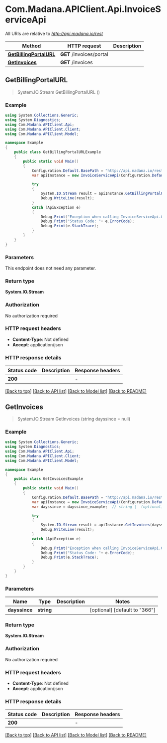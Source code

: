 # Com.Madana.APIClient.Api.InvoiceServiceApi

All URIs are relative to *http://api.madana.io/rest*

Method | HTTP request | Description
------------- | ------------- | -------------
[**GetBillingPortalURL**](InvoiceServiceApi.md#getbillingportalurl) | **GET** /invoices/portal | 
[**GetInvoices**](InvoiceServiceApi.md#getinvoices) | **GET** /invoices | 



## GetBillingPortalURL

> System.IO.Stream GetBillingPortalURL ()



### Example

```csharp
using System.Collections.Generic;
using System.Diagnostics;
using Com.Madana.APIClient.Api;
using Com.Madana.APIClient.Client;
using Com.Madana.APIClient.Model;

namespace Example
{
    public class GetBillingPortalURLExample
    {
        public static void Main()
        {
            Configuration.Default.BasePath = "http://api.madana.io/rest";
            var apiInstance = new InvoiceServiceApi(Configuration.Default);

            try
            {
                System.IO.Stream result = apiInstance.GetBillingPortalURL();
                Debug.WriteLine(result);
            }
            catch (ApiException e)
            {
                Debug.Print("Exception when calling InvoiceServiceApi.GetBillingPortalURL: " + e.Message );
                Debug.Print("Status Code: "+ e.ErrorCode);
                Debug.Print(e.StackTrace);
            }
        }
    }
}
```

### Parameters

This endpoint does not need any parameter.

### Return type

**System.IO.Stream**

### Authorization

No authorization required

### HTTP request headers

- **Content-Type**: Not defined
- **Accept**: application/json

### HTTP response details
| Status code | Description | Response headers |
|-------------|-------------|------------------|
| **200** |  |  -  |

[[Back to top]](#)
[[Back to API list]](../README.md#documentation-for-api-endpoints)
[[Back to Model list]](../README.md#documentation-for-models)
[[Back to README]](../README.md)


## GetInvoices

> System.IO.Stream GetInvoices (string dayssince = null)



### Example

```csharp
using System.Collections.Generic;
using System.Diagnostics;
using Com.Madana.APIClient.Api;
using Com.Madana.APIClient.Client;
using Com.Madana.APIClient.Model;

namespace Example
{
    public class GetInvoicesExample
    {
        public static void Main()
        {
            Configuration.Default.BasePath = "http://api.madana.io/rest";
            var apiInstance = new InvoiceServiceApi(Configuration.Default);
            var dayssince = dayssince_example;  // string |  (optional)  (default to "366")

            try
            {
                System.IO.Stream result = apiInstance.GetInvoices(dayssince);
                Debug.WriteLine(result);
            }
            catch (ApiException e)
            {
                Debug.Print("Exception when calling InvoiceServiceApi.GetInvoices: " + e.Message );
                Debug.Print("Status Code: "+ e.ErrorCode);
                Debug.Print(e.StackTrace);
            }
        }
    }
}
```

### Parameters


Name | Type | Description  | Notes
------------- | ------------- | ------------- | -------------
 **dayssince** | **string**|  | [optional] [default to &quot;366&quot;]

### Return type

**System.IO.Stream**

### Authorization

No authorization required

### HTTP request headers

- **Content-Type**: Not defined
- **Accept**: application/json

### HTTP response details
| Status code | Description | Response headers |
|-------------|-------------|------------------|
| **200** |  |  -  |

[[Back to top]](#)
[[Back to API list]](../README.md#documentation-for-api-endpoints)
[[Back to Model list]](../README.md#documentation-for-models)
[[Back to README]](../README.md)

